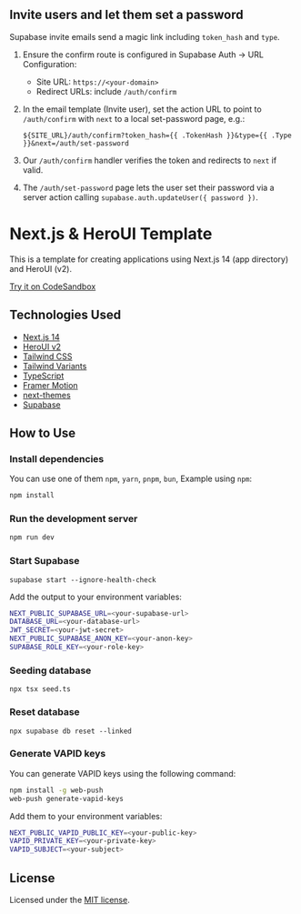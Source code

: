 ## Invite users and let them set a password

Supabase invite emails send a magic link including `token_hash` and `type`.

1. Ensure the confirm route is configured in Supabase Auth → URL Configuration:
	- Site URL: `https://<your-domain>`
	- Redirect URLs: include `/auth/confirm`
2. In the email template (Invite user), set the action URL to point to `/auth/confirm` with `next` to a local set-password page, e.g.:

	`${SITE_URL}/auth/confirm?token_hash={{ .TokenHash }}&type={{ .Type }}&next=/auth/set-password`

3. Our `/auth/confirm` handler verifies the token and redirects to `next` if valid.
4. The `/auth/set-password` page lets the user set their password via a server action calling `supabase.auth.updateUser({ password })`.

# Next.js & HeroUI Template

This is a template for creating applications using Next.js 14 (app directory) and HeroUI (v2).

[Try it on CodeSandbox](https://githubbox.com/heroui-inc/heroui/next-app-template)

## Technologies Used

- [Next.js 14](https://nextjs.org/docs/getting-started)
- [HeroUI v2](https://heroui.com/)
- [Tailwind CSS](https://tailwindcss.com/)
- [Tailwind Variants](https://tailwind-variants.org)
- [TypeScript](https://www.typescriptlang.org/)
- [Framer Motion](https://www.framer.com/motion/)
- [next-themes](https://github.com/pacocoursey/next-themes)
- [Supabase](https://supabase.com/)

## How to Use

### Install dependencies

You can use one of them `npm`, `yarn`, `pnpm`, `bun`, Example using `npm`:

```bash
npm install
```

### Run the development server

```bash
npm run dev
```

### Start Supabase
```shell
supabase start --ignore-health-check
```

Add the output to your environment variables:
```bash
NEXT_PUBLIC_SUPABASE_URL=<your-supabase-url>
DATABASE_URL=<your-database-url>
JWT_SECRET=<your-jwt-secret>
NEXT_PUBLIC_SUPABASE_ANON_KEY=<your-anon-key>
SUPABASE_ROLE_KEY=<your-role-key>
```

### Seeding database
```shell
npx tsx seed.ts
```

### Reset database
```shell
npx supabase db reset --linked
```

### Generate VAPID keys

You can generate VAPID keys using the following command:

```bash
npm install -g web-push
web-push generate-vapid-keys
```
Add them to your environment variables:

```bash
NEXT_PUBLIC_VAPID_PUBLIC_KEY=<your-public-key>
VAPID_PRIVATE_KEY=<your-private-key>
VAPID_SUBJECT=<your-subject>
```

## License

Licensed under the [MIT license](https://github.com/heroui-inc/next-app-template/blob/main/LICENSE).
